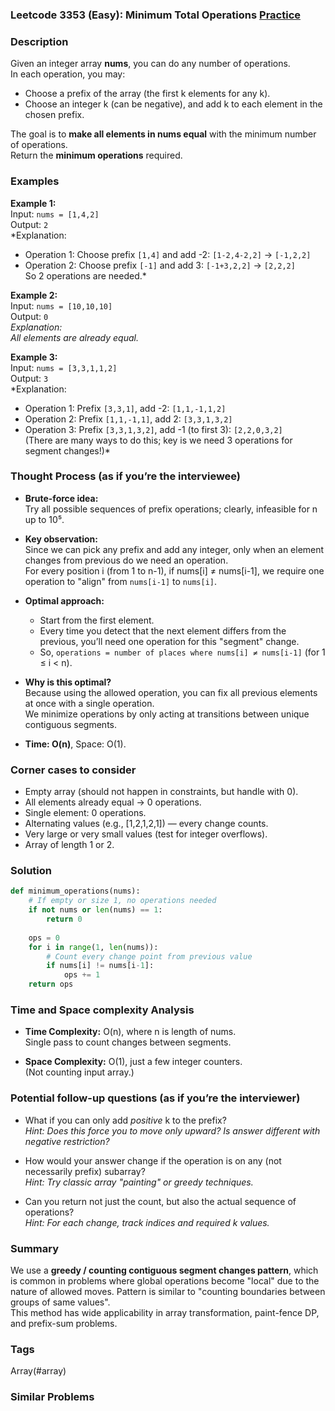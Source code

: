 ### Leetcode 3353 (Easy): Minimum Total Operations [Practice](https://leetcode.com/problems/minimum-total-operations)

### Description  
Given an integer array **nums**, you can do any number of operations.  
In each operation, you may:
- Choose a prefix of the array (the first k elements for any k).
- Choose an integer k (can be negative), and add k to each element in the chosen prefix.

The goal is to **make all elements in nums equal** with the minimum number of operations.  
Return the **minimum operations** required.

### Examples  

**Example 1:**  
Input: `nums = [1,4,2]`  
Output: `2`  
*Explanation:  
- Operation 1: Choose prefix `[1,4]` and add -2: `[1-2,4-2,2]` → `[-1,2,2]`  
- Operation 2: Choose prefix `[-1]` and add 3: `[-1+3,2,2]` → `[2,2,2]`  
So 2 operations are needed.*

**Example 2:**  
Input: `nums = [10,10,10]`  
Output: `0`  
*Explanation:  
All elements are already equal.*

**Example 3:**  
Input: `nums = [3,3,1,1,2]`  
Output: `3`  
*Explanation:  
- Operation 1: Prefix `[3,3,1]`, add -2: `[1,1,-1,1,2]`  
- Operation 2: Prefix `[1,1,-1,1]`, add 2: `[3,3,1,3,2]`  
- Operation 3: Prefix `[3,3,1,3,2]`, add -1 (to first 3): `[2,2,0,3,2]`  
(There are many ways to do this; key is we need 3 operations for segment changes!)*

### Thought Process (as if you’re the interviewee)  

- **Brute-force idea:**  
  Try all possible sequences of prefix operations; clearly, infeasible for n up to 10⁵.

- **Key observation:**  
  Since we can pick any prefix and add any integer, only when an element changes from previous do we need an operation.  
  For every position i (from 1 to n-1), if nums[i] ≠ nums[i-1], we require one operation to "align" from `nums[i-1]` to `nums[i]`.

- **Optimal approach:**  
  - Start from the first element.
  - Every time you detect that the next element differs from the previous, you’ll need one operation for this "segment" change.
  - So, `operations = number of places where nums[i] ≠ nums[i-1]` (for 1 ≤ i < n).

- **Why is this optimal?**  
  Because using the allowed operation, you can fix all previous elements at once with a single operation.  
  We minimize operations by only acting at transitions between unique contiguous segments.

- **Time: O(n)**, Space: O(1).

### Corner cases to consider  
- Empty array (should not happen in constraints, but handle with 0).
- All elements already equal → 0 operations.
- Single element: 0 operations.
- Alternating values (e.g., [1,2,1,2,1]) — every change counts.
- Very large or very small values (test for integer overflows).
- Array of length 1 or 2.

### Solution

```python
def minimum_operations(nums):
    # If empty or size 1, no operations needed
    if not nums or len(nums) == 1:
        return 0
    
    ops = 0
    for i in range(1, len(nums)):
        # Count every change point from previous value
        if nums[i] != nums[i-1]:
            ops += 1
    return ops
```

### Time and Space complexity Analysis  

- **Time Complexity:** O(n), where n is length of nums.  
  Single pass to count changes between segments.

- **Space Complexity:** O(1), just a few integer counters.  
  (Not counting input array.)

### Potential follow-up questions (as if you’re the interviewer)  

- What if you can only add *positive* k to the prefix?  
  *Hint: Does this force you to move only upward? Is answer different with negative restriction?*

- How would your answer change if the operation is on any (not necessarily prefix) subarray?  
  *Hint: Try classic array "painting" or greedy techniques.*

- Can you return not just the count, but also the actual sequence of operations?  
  *Hint: For each change, track indices and required k values.*

### Summary

We use a **greedy / counting contiguous segment changes pattern**, which is common in problems where global operations become "local" due to the nature of allowed moves. Pattern is similar to "counting boundaries between groups of same values".  
This method has wide applicability in array transformation, paint-fence DP, and prefix-sum problems.

### Tags
Array(#array)

### Similar Problems
